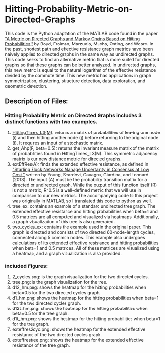 # Hitting-Probability-Metric-on-Directed-Graphs
This code is the Python adaptation of the MATLAB code found in the paper ["A Metric on Directed Graphs and Markov Chains Based on Hitting Probabilities,"](https://marzuola.web.unc.edu/wp-content/uploads/sites/16865/2020/06/A_metric_on_the_state_space_of_Markov_chains_based_on_hitting_times.pdf) by Boyd, Fraiman, Marzuola, Mucha, Osting, and Weare. In the past, shortest path and effective resistance graph metrics have been naively applied to directed graphs in the same way as undirected graphs. This code seeks to find an alternative metric that is more suited for directed graphs so that these graphs can be better analyzed. In undirected graphs, this new metric is equal to the natural logarithm of the effective resistance divided by the commute time. This new metric has applications in graph symmetrization, clustering, structure detection, data exploration, and geometric detection. 
## Description of Files: 
### Hitting Probability Metric on Directed Graphs includes 3 distinct functions with two examples.
1. [HittingTimes_L3(M)](HittingTimes_L3.md): returns a matrix of probabilities of leaving one node (i) and then hitting another node (j) before returning to the original node (i). It requires an input of a stochastic matrix. 
2. get_Ahp(P, beta=0.5): returns the invariant measure matrix of the matrix of probabilities found in HittingTimes_L3(M). This symmetric adjacency matrix is our new distance metric for directed graphs. 
3. extEffRes(A): finds the extended effective resistance, as defined in ["Starling Flock Networks Manage Uncertainty in Consensus at Low Cost,"](https://pubmed.ncbi.nlm.nih.gov/23382667/) written by Young, Scardovi, Cavagna, Giardina, and Leonard (2013). The input (A) must be the probability transition matrix for a directed or undirected graph. While the output of this function itself (R) is not a metric, R^0.5 is a well-defined metric that we will use in comparison to our new metrics. The accompanying code to this project was originally in MATLAB, so I translated this code to python as well. 
4. tree_ex: contains an example of a standard undirected tree graph. The extended effective resistance and hitting probabilities when beta=1 and 0.5 matrices are all computed and visualized via heatmaps. Additionally, a graph visualization of this tree is also generated. 
5. two_cycles_ex: contains the example used in the original paper. This graph is directed and consists of two directed 60-node-length cycles, connected along 5 common nodes. This example also undergoes calculations of its extended effective resistance and hitting probabilities when beta=1 and 0.5 matrices. All of these matrices are visualized using a heatmap, and a graph visualization is also provided. 
### Included Figures:
1. 2_cycles.png: is the graph visualization for the two directed cycles. 
2. tree.png: is the graph visualization for the tree. 
3. d12_hm.png: shows the heatmap for the hitting probabilities when beta=0.5 for the two directed cycles graph. 
4. d1_hm.png: shows the heatmap for the hitting probabilities when beta=1 for the two directed cycles graph. 
5. d12t_hm.png: shows the heatmap for the hitting probabilities when beta=0.5 for the tree graph. 
6. d1t_hm.png: shows the heatmap for the hitting probabilities when beta=1 for the tree graph. 
7. exteffres2cyc.png: shows the heatmap for the extended effective resistance of the two directed cycles graph. 
8. exteffrestree.png: shows the heatmap for the extended effective resistance of the tree graph. 
